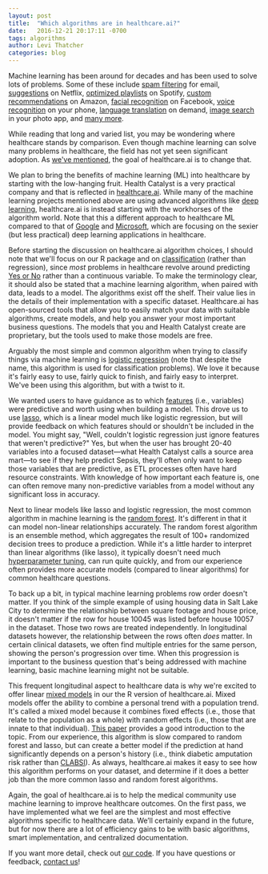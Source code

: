 ```yaml
---
layout: post
title:  "Which algorithms are in healthcare.ai?"
date:   2016-12-21 20:17:11 -0700
tags: algorithms
author: Levi Thatcher
categories: blog
---
```


Machine learning has been around for decades and has been used to solve lots of problems. Some of these include [spam filtering](http://ats.cs.ut.ee/u/kt/hw/spam/spam.pdf) for email, [suggestions](http://techblog.netflix.com/2012/04/netflix-recommendations-beyond-5-stars.html) on Netflix, [optimized playlists](http://qz.com/571007/the-magic-that-makes-spotifys-discover-weekly-playlists-so-damn-good/) on Spotify, [custom recommendations](https://www.cs.umd.edu/~samir/498/Amazon-Recommendations.pdf) on Amazon, [facial recognition](https://medium.com/@ageitgey/machine-learning-is-fun-part-4-modern-face-recognition-with-deep-learning-c3cffc121d78#.7b9c9jmg7) on Facebook, [voice recognition](https://research.googleblog.com/2015/09/google-voice-search-faster-and-more.html) on your phone, [language translation](http://www.nytimes.com/2016/12/14/magazine/the-great-ai-awakening.html) on demand, [image search](http://fusion.net/story/142326/the-new-google-photos-app-is-disturbingly-good-at-data-mining-your-photos/) in your photo app, and [many more](https://www.kaggle.com/wiki/DataScienceUseCases).

While reading that long and varied list, you may be wondering where healthcare stands by comparison. Even though machine learning can solve many problems in healthcare, the field has not yet seen significant adoption. As [we've mentioned](http://healthcare.ai/blog/2016/12/01/welcome-to-healthcareai/), the goal of healthcare.ai is to change that.

We plan to bring the benefits of machine learning (ML) into healthcare by starting with the low-hanging fruit. Health Catalyst is a very practical company and that is reflected in [healthcare.ai](http://healthcare.ai/). While many of the machine learning projects mentioned above are using advanced algorithms like [deep learning](https://en.wikipedia.org/wiki/Deep_learning), healthcare.ai is instead starting with the workhorses of the algorithm world. Note that this a different approach to healthcare ML compared to that of [Google](https://research.google.com/teams/brain/healthcare/) and [Microsoft](http://searchhealthit.techtarget.com/opinion/Microsoft-Project-Adam-may-reach-healthcare-specialties), which are focusing on the sexier (but less practical) deep learning applications in healthcare.

Before starting the discussion on healthcare.ai algorithm choices, I should note that we'll focus on our R package and on [classification](https://en.wikipedia.org/wiki/Statistical_classification) (rather than regression), since *most* problems in healthcare revolve around predicting [Yes or No](http://healthcare.ai/blog/2016/12/12/what-models-has-health-catalyst-created/) rather than a continuous variable. To make the terminology clear, it should also be stated that a machine learning algorithm, when paired with data, leads to a model. The algorithms exist off the shelf. Their value lies in the details of their implementation with a specific dataset. Healthcare.ai has open-sourced tools that allow you to easily match your data with suitable algorithms, create models, and help you answer your most important business questions. The models that you and Health Catalyst create are proprietary, but the tools used to make those models are free. 

Arguably the most simple and common algorithm when trying to classify things via machine learning is [logistic regression](https://en.wikipedia.org/wiki/Logistic_regression) (note that despite the name, this algorithm is used for classification problems). We love it because it's fairly easy to use, fairly quick to finish, and fairly easy to interpret. We've been using this algorithm, but with a twist to it. 

We wanted users to have guidance as to which [features](https://en.wikipedia.org/wiki/Feature_(machine_learning)) (i.e., variables) were predictive and worth using when building a model. This drove us to use [lasso](https://en.wikipedia.org/wiki/Lasso_(statistics)), which is a linear model much like logistic regression, but will provide feedback on which features should or shouldn't be included in the model. You might say, "Well, couldn't logistic regression just ignore features that weren't predictive?" Yes, but when the user has brought 20-40 variables into a focused dataset—what Health Catalyst calls a source area mart—to see if they help predict Sepsis, they'll often only want to keep those variables that are predictive, as ETL processes often have hard resource constraints. With knowledge of how important each feature is, one can often remove many non-predictive variables from a model without any significant loss in accuracy.

Next to linear models like lasso and logistic regression, the most common algorithm in machine learning is the [random forest](https://en.wikipedia.org/wiki/Random_forest). It's different in that it can model non-linear relationships accurately. The random forest algorithm is an ensemble method, which aggregates the result of 100+ randomized decision trees to produce a prediction. While it's a little harder to interpret than linear algorithms (like lasso), it typically doesn't need much [hyperparameter tuning](https://en.wikipedia.org/wiki/Hyperparameter_optimization), can run quite quickly, and from our experience often provides more accurate models (compared to linear algorithms) for common healthcare questions.

To back up a bit, in typical machine learning problems row order doesn't matter. If you think of the simple example of using housing data in Salt Lake City to determine the relationship between square footage and house price, it doesn't matter if the row for house 10045 was listed before house 10057 in the dataset. Those two rows are treated independently. In longitudinal datasets however, the relationship between the rows often *does* matter. In certain clinical datasets, we often find multiple entries for the same person, showing the person's progression over time. When this progression is important to the business question that's being addressed with machine learning, basic machine learning might not be suitable.

This frequent longitudinal aspect to healthcare data is why we're excited to offer linear [mixed models](https://en.wikipedia.org/wiki/Mixed_model) in our the R version of healthcare.ai. Mixed models offer the ability to combine a personal trend with a population trend. It's called a mixed model because it combines fixed effects (i.e., those that relate to the population as a whole) with random effects (i.e., those that are innate to that individual). [This paper](http://www.bodowinter.com/tutorial/bw_LME_tutorial.pdf) provides a good introduction to the topic. From our experience, this algorithm is slow compared to random forest and lasso, but can create a better model if the prediction at hand significantly depends on a person's history (i.e., think diabetic amputation risk rather than [CLABSI](https://en.wikipedia.org/wiki/Central_venous_catheter#Bloodstream_infections)). As always, healthcare.ai makes it easy to see how this algorithm performs on your dataset, and determine if it does a better job than the more common lasso and random forest algorithms.

Again, the goal of healthcare.ai is to help the medical community use machine learning to improve healthcare outcomes. On the first pass, we have implemented what we feel are the simplest and most effective algorithms specific to healthcare data. We’ll certainly expand in the future, but for now there are a lot of efficiency gains to be <achieved></achieved> with basic algorithms, smart implementation, and centralized documentation. 

If you want more detail, check out [our code](https://github.com/HealthCatalystSLC/healthcareai-r). If you have questions or feedback, [contact us](http://healthcare.ai/contact)!